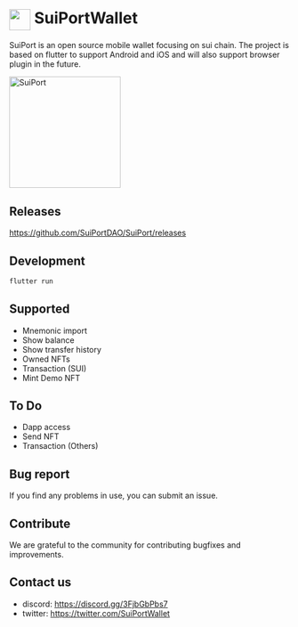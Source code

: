 # <img height="38" align="center" src="https://github.com/SuiPortDAO/wallet/blob/main/assets/logo.svg?raw=true"> SuiPortWallet
SuiPort is an open source mobile wallet focusing on sui chain. The project is based on flutter to support Android and iOS and will also support browser plugin in the future.

<img src="https://github.com/SuiPortDAO/wallet/blob/main/screenshots/home.png?raw=true" width="200" alt="SuiPort"/>


## Releases
https://github.com/SuiPortDAO/SuiPort/releases

## Development
```bash
flutter run
```
## Supported
- Mnemonic import
- Show balance
- Show transfer history
- Owned NFTs
- Transaction (SUI)
- Mint Demo NFT

## To Do
- Dapp access
- Send NFT
- Transaction (Others)

## Bug report
If you find any problems in use, you can submit an issue.

## Contribute
We are grateful to the community for contributing bugfixes and improvements.

## Contact us
- discord: https://discord.gg/3FjbGbPbs7
- twitter: https://twitter.com/SuiPortWallet
